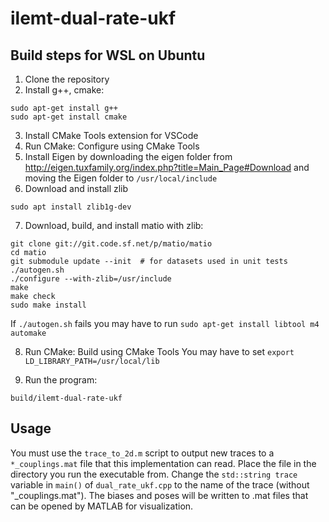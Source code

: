 # ilemt-dual-rate-ukf

## Build steps for WSL on Ubuntu
1. Clone the repository
2. Install g++, cmake:
```
sudo apt-get install g++
sudo apt-get install cmake
```
3. Install CMake Tools extension for VSCode
4. Run CMake: Configure using CMake Tools
5. Install Eigen by downloading the eigen folder from http://eigen.tuxfamily.org/index.php?title=Main_Page#Download and moving the Eigen folder to `/usr/local/include`
6. Download and install zlib 
```
sudo apt install zlib1g-dev
```
7. Download, build, and install matio with zlib:
```
git clone git://git.code.sf.net/p/matio/matio
cd matio
git submodule update --init  # for datasets used in unit tests
./autogen.sh
./configure --with-zlib=/usr/include
make
make check
sudo make install
```
If `./autogen.sh` fails you may have to run `sudo apt-get install libtool m4 automake`

8. Run CMake: Build using CMake Tools
You may have to set `export LD_LIBRARY_PATH=/usr/local/lib`

9. Run the program:
```
build/ilemt-dual-rate-ukf
```

## Usage
You must use the `trace_to_2d.m` script to output new traces to a `*_couplings.mat` file that this implementation can read. Place the file in the directory you run the executable from. Change the `std::string trace` variable in `main()` of `dual_rate_ukf.cpp` to the name of the trace (without "_couplings.mat"). The biases and poses will be written to .mat files that can be opened by MATLAB for visualization.
